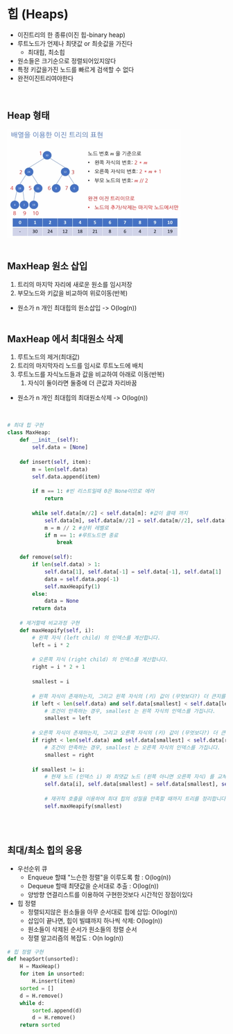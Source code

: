 # 힙 (Heaps)
- 이진트리의 한 종류(이진 힙-binary heap)
- 루트노드가 언제나 최댓값 or 최솟값을 가진다
  - 최대힙, 최소힙
- 원소들은 크기순으로 정렬되어있지않다
- 특정 키값을가진 노드를 빠르게 검색할 수 없다
- 완전이진트리여야한다  
<br>

## Heap 형태  
<img src="../img/maxheap.PNG" width=400px height=250px>  
<br><br>

## MaxHeap 원소 삽입
1. 트리의 마지막 자리에 새로운 원소를 임시저장
2. 부모노드와 키값을 비교하여 위로이동(반복)
- 원소가 n 개인 최대힙의 원소삽입 -> O(log(n))
<br><br>

## MaxHeap 에서 최대원소 삭제
1. 루트노드의 제거(최대값)
2. 트리의 마지막자리 노드를 임시로 루트노드에 배치
3. 루트노드를 자식노드들과 값을 비교하여 아래로 이동(반복)
   1. 자식이 둘이라면 둘중에 더 큰값과 자리바꿈
- 원소가 n 개인 최대힙의 최대원소삭제 -> O(log(n))  
<br>

```python
# 최대 힙 구현
class MaxHeap:
    def __init__(self):
        self.data = [None]

    def insert(self, item):
        m = len(self.data)
        self.data.append(item)
        
        if m == 1: #빈 리스트일때 0은 None이므로 에러
            return
        
        while self.data[m//2] < self.data[m]: #값이 클때 까지
            self.data[m], self.data[m//2] = self.data[m//2], self.data[m] #치환
            m = m // 2 #상위 레벨로
            if m == 1: #루트노드면 종료
                break

    def remove(self):
        if len(self.data) > 1:
            self.data[1], self.data[-1] = self.data[-1], self.data[1]
            data = self.data.pop(-1)
            self.maxHeapify(1)
        else:
            data = None
        return data

    # 제거할때 비교과정 구현
	def maxHeapify(self, i):
        # 왼쪽 자식 (left child) 의 인덱스를 계산합니다.
        left = i * 2

        # 오른쪽 자식 (right child) 의 인덱스를 계산합니다.
        right = i * 2 + 1

        smallest = i

        # 왼쪽 자식이 존재하는지, 그리고 왼쪽 자식의 (키) 값이 (무엇보다?) 더 큰지를 판단합니다.
        if left < len(self.data) and self.data[smallest] < self.data[left]:
            # 조건이 만족하는 경우, smallest 는 왼쪽 자식의 인덱스를 가집니다.
            smallest = left

        # 오른쪽 자식이 존재하는지, 그리고 오른쪽 자식의 (키) 값이 (무엇보다?) 더 큰지를 판단합니다.
        if right < len(self.data) and self.data[smallest] < self.data[right]:
            # 조건이 만족하는 경우, smallest 는 오른쪽 자식의 인덱스를 가집니다.
            smallest = right

        if smallest != i:
            # 현재 노드 (인덱스 i) 와 최댓값 노드 (왼쪽 아니면 오른쪽 자식) 를 교체합니다.
            self.data[i], self.data[smallest] = self.data[smallest], self.data[i]

            # 재귀적 호출을 이용하여 최대 힙의 성질을 만족할 때까지 트리를 정리합니다.
            self.maxHeapify(smallest)
```
<br><br>

## 최대/최소 힙의 응용
- 우선순위 큐
  - Enqueue 할떄 "느슨한 정렬"을 이루도록 함 : O(log(n))
  - Dequeue 할때 최댓값을 순서대로 추출 : O(log(n))
  - 양방향 연결리스트를 이용하여 구현한것보다 시간적인 장점이있다
- 힙 정렬
  - 정렬되지않은 원소들을 아무 순서대로 힙에 삽입: O(log(n))
  - 삽입이 끝나면, 힙이 빌떄까지 하나씩 삭제: O(log(n))
  - 원소들이 삭제된 순서가 원소들의 정렬 순서
  - 정렬 알고리즘의 복잡도 : O(n log(n))

```python
# 힙 정렬 구현
def heapSort(unsorted):
    H = MaxHeap()
    for item in unsorted:
        H.insert(item)
    sorted = []
    d = H.remove()
    while d:
        sorted.append(d)
        d = H.remove()
    return sorted
```